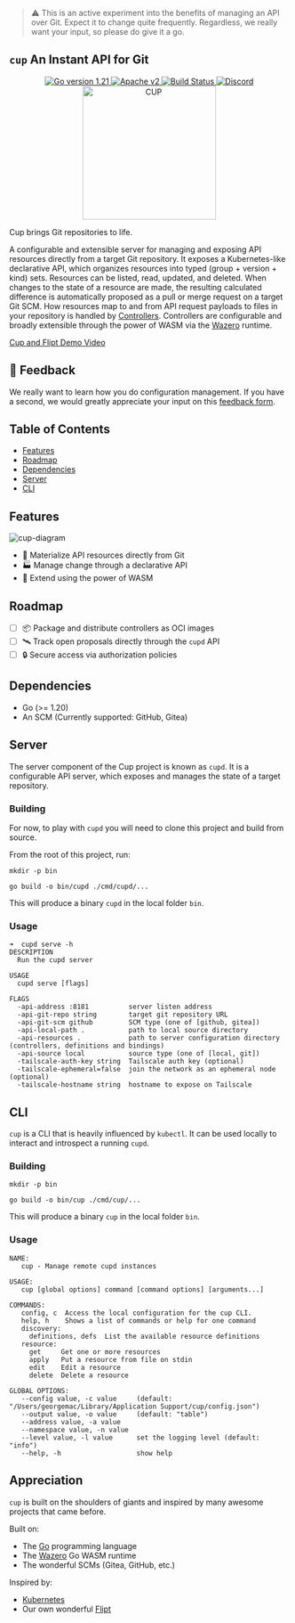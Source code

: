 > ⚠️ This is an active experiment into the benefits of managing an API over Git.
> Expect it to change quite frequently.
> Regardless, we really want your input, so please do give it a go.

`cup` An Instant API for Git
----------------------------

<div align="center">
  <a href="https://github.com/flipt-io/cup/blob/main/go.mod">
    <img alt="Go version 1.21" src="https://img.shields.io/github/go-mod/go-version/flipt-io/cup">
  </a>
  <a href="https://github.com/flipt-io/cup/blob/main/LICENSE">
    <img alt="Apache v2" src="https://img.shields.io/github/license/flipt-io/cup">
  </a>
  <a href="https://github.com/flipt-io/cup/actions">
      <img src="https://github.com/flipt-io/cup/actions/workflows/test.yml/badge.svg" alt="Build Status" />
  </a>
  <a href="https://discord.gg/kRhEqG2TEZ">
      <img alt="Discord" src="https://img.shields.io/discord/960634591000014878?color=%238440f1&label=Discord&logo=discord&logoColor=%238440f1&style=flat">
  </a>
</div>

<div align="center">
  <img src="https://github.com/flipt-io/cup/assets/1253326/d408dbe2-51bf-414e-93ec-603e09d5c1fa" alt="CUP" width="240" />
</div>

Cup brings Git repositories to life.

A configurable and extensible server for managing and exposing API resources directly from a target Git repository.
It exposes a Kubernetes-like declarative API, which organizes resources into typed (group + version + kind) sets.
Resources can be listed, read, updated, and deleted. When changes to the state of a resource are made, the resulting
calculated difference is automatically proposed as a pull or merge request on a target Git SCM.
How resources map to and from API request payloads to files in your repository is handled by [Controllers](#controllers).
Controllers are configurable and broadly extensible through the power of WASM via the [Wazero](htts://github.com/tetratelabs/wazero) runtime.

[Cup and Flipt Demo Video](https://github.com/flipt-io/cup/assets/1253326/9c045493-c7c1-44ad-9066-9649de8b57c1)

## 📣 Feedback

We really want to learn how you do configuration management.
If you have a second, we would greatly appreciate your input on this [feedback form](https://1ld82idjvlr.typeform.com/to/egIn3GLO).

## Table of Contents

- [Features](#features)
- [Roadmap](#roadmap)
- [Dependencies](#dependencies)
- [Server](#server)
- [CLI](#cli)

## Features

![cup-diagram](https://github.com/flipt-io/cup/assets/1253326/7a88d16c-c2c9-4d5b-8547-02c71043fd27)

- 🔋 Materialize API resources directly from Git
- 🏭 Manage change through a declarative API
- 🔩 Extend using the power of WASM

## Roadmap

- [ ] 📦 Package and distribute controllers as OCI images
- [ ] 🛰️ Track open proposals directly through the `cupd` API
- [ ] 🔒 Secure access via authorization policies

## Dependencies

- Go (>= 1.20)
- An SCM (Currently supported: GitHub, Gitea)

## Server

The server component of the Cup project is known as `cupd`.
It is a configurable API server, which exposes and manages the state of a target repository.

### Building

For now, to play with `cupd` you will need to clone this project and build from source.

From the root of this project, run:

```console
mkdir -p bin

go build -o bin/cupd ./cmd/cupd/...
```

This will produce a binary `cupd` in the local folder `bin`.

### Usage

```console
➜  cupd serve -h
DESCRIPTION
  Run the cupd server

USAGE
  cupd serve [flags]

FLAGS
  -api-address :8181          server listen address
  -api-git-repo string        target git repository URL
  -api-git-scm github         SCM type (one of [github, gitea])
  -api-local-path .           path to local source directory
  -api-resources .            path to server configuration directory (controllers, definitions and bindings)
  -api-source local           source type (one of [local, git])
  -tailscale-auth-key string  Tailscale auth key (optional)
  -tailscale-ephemeral=false  join the network as an ephemeral node (optional)
  -tailscale-hostname string  hostname to expose on Tailscale
```

## CLI

`cup` is a CLI that is heavily influenced by `kubectl`.
It can be used locally to interact and introspect a running `cupd`.

### Building

```console
mkdir -p bin

go build -o bin/cup ./cmd/cup/...
```

This will produce a binary `cup` in the local folder `bin`.

### Usage

```console
NAME:
   cup - Manage remote cupd instances

USAGE:
   cup [global options] command [command options] [arguments...]

COMMANDS:
   config, c  Access the local configuration for the cup CLI.
   help, h    Shows a list of commands or help for one command
   discovery:
     definitions, defs  List the available resource definitions
   resource:
     get     Get one or more resources
     apply   Put a resource from file on stdin
     edit    Edit a resource
     delete  Delete a resource

GLOBAL OPTIONS:
   --config value, -c value     (default: "/Users/georgemac/Library/Application Support/cup/config.json")
   --output value, -o value     (default: "table")
   --address value, -a value
   --namespace value, -n value
   --level value, -l value      set the logging level (default: "info")
   --help, -h                   show help
```

## Appreciation

`cup` is built on the shoulders of giants and inspired by many awesome projects that came before.

Built on:

- The [Go](https://go.dev/) programming language
- The [Wazero](https://github.com/tetratelabs/wazero/) Go WASM runtime
- The wonderful SCMs (Gitea, GitHub, etc.)

Inspired by:

- [Kubernetes](https://kubernetes.io/)
- Our own wonderful [Flipt](https://github.com/flipt-io/flipt)
